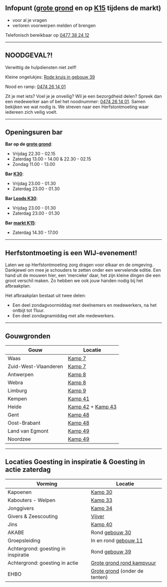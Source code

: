## Infopunt ([grote grond](/kaart?id=GG) en op [K15](/kaart?id=15) tijdens de markt)
* voor al je vragen
* verloren voorwerpen melden of brengen

Telefonisch bereikbaar op [0477 38 24 12](tel:0477382412)

---

## NOODGEVAL?!
Verwittig de hulpdiensten niet zelf!

Kleine ongelukjes: [Rode kruis in gebouw 39](/kaart?id=39)

Nood en ramp: [0474 26 14 01](tel:0474261401)

Zit je met iets? Voel je je onveilig? Wil je een bezorgdheid delen? Spreek dan een medewerker aan of bel het noodnummer: [0474 26 14 01](tel:0474261401). Samen bekijken we wat nodig is. We streven naar een Herfstontmoeting waar iedereen zich veilig voelt.

---

## Openingsuren bar

**Bar op de [grote grond](/kaart?id=GG)**:

* Vrijdag 22.30 - 02.15
* Zaterdag 13.00 - 14.00 & 22.30 - 02.15
* Zondag 11.00 - 13.00

**Bar [K30](/kaart?id=K30)**:

* Vrijdag 23.00 - 01.30
* Zaterdag 23.00 - 01.30

**Bar [Loods K30](/kaart?id=30)**:

* Vrijdag 23.00 - 01.30
* Zaterdag 23.00 - 01.30

**Bar [markt K15](/kaart?id=K15)**:

* Zaterdag 14.30 - 17.00

---

## Herfstontmoeting is een WIJ-evenement!
Laten we op Herfstontmoeting zorg dragen voor elkaar en de omgeving. Dankjewel om mee je schouders te zetten onder een wervelende editie. Een hand uit de mouwen hier, een ‘mercieke’ daar, het zijn kleine dingen die een groot verschil maken. Zo hebben we ook jouw handen nodig bij het afbraakplan.

Het afbraakplan bestaat uit twee delen: 
* Een deel zondagvoormiddag met deelnemers en medewerkers, na het ontbijt tot 11uur.
* Een deel zondagnamiddag met alle medewerkers.

---

## Gouwgronden
|Gouw                |Locatie                 |
|--------------------|------------------------|
|Waas                |[Kamp 7](/kaart?id=K7)  |
|Zuid-West-Vlaanderen|[Kamp 7](/kaart?id=K7)  |
|Antwerpen           |[Kamp 8](/kaart?id=K8)  |
|Webra               |[Kamp 8](/kaart?id=K8)  |
|Limburg             |[Kamp 9](/kaart?id=K9)  |
|Kempen              |[Kamp 41](/kaart?id=K41)|
|Heide               |[Kamp 42](/kaart?id=K42) + [Kamp 43](/kaart?id=K43)|
|Gent                |[Kamp 48](/kaart?id=K48)|
|Oost-Brabant        |[Kamp 48](/kaart?id=K48)|
|Land van Egmont     |[Kamp 49](/kaart?id=K49)|
|Noordzee            |[Kamp 49](/kaart?id=K49)|

---

## Locaties Goesting in inspiratie & Goesting in actie zaterdag
|Vorming                    |Locatie                                      |
|---------------------------|---------------------------------------------|
|Kapoenen                   |[Kamp 30](/kaart?id=K30)                     |
|Kabouters - Welpen         |[Kamp 33](/kaart?id=K33)                     |
|Jonggivers                 |[Kamp 34](/kaart?id=K34)                     |
|Givers & Zeescouting       |[Vijver](/kaart?id=K34)                      |
|Jins                       |[Kamp 40](/kaart?id=Vijver%201)              |
|AKABE                      |Rond [gebouw 30](/kaart?id=30)               |
|Groepsleiding              |In en rond [gebouw 11](/kaart?id=11)         |
|Achtergrond: goesting in inspiratie|Rond [gebouw 39](/kaart?id=39)       |
|Achtergrond: goesting in actie|[Grote grond rond kampvuur](/kaart?id=GG) |
|EHBO                       |[Grote grond](/kaart?id=GG) (onder de tenten)|
